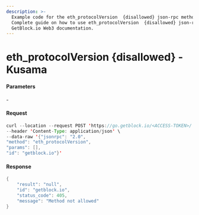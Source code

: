 ```yaml
---
description: >-
  Example code for the eth_protocolVersion  {disallowed} json-rpc method.
  Сomplete guide on how to use eth_protocolVersion  {disallowed} json-rpc in
  GetBlock.io Web3 documentation.
---
```


# eth\_protocolVersion {disallowed} - Kusama

#### Parameters

\-

#### Request

```java
curl --location --request POST 'https://go.getblock.io/<ACCESS-TOKEN>/' \
--header 'Content-Type: application/json' \
--data-raw '{"jsonrpc": "2.0",
"method": "eth_protocolVersion",
"params": [],
"id": "getblock.io"}'
```

#### Response

```java
{
    "result": "null",
    "id": "getblock.io",
    "status_code": 405,
    "message": "Method not allowed"
}
```
